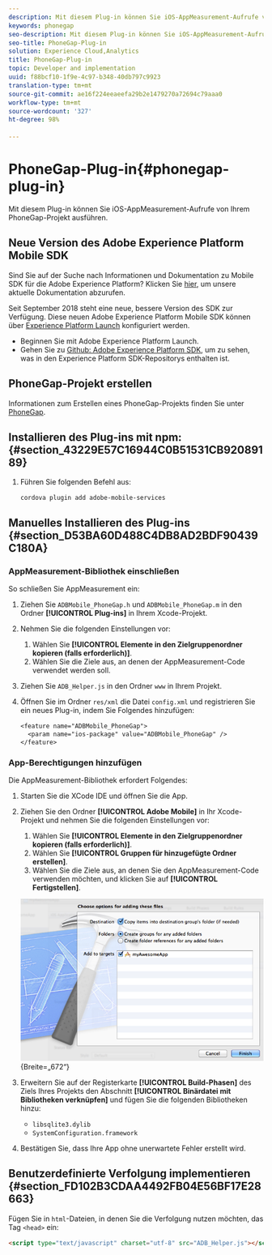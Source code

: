 ```yaml
---
description: Mit diesem Plug-in können Sie iOS-AppMeasurement-Aufrufe von Ihrem PhoneGap-Projekt ausführen.
keywords: phonegap
seo-description: Mit diesem Plug-in können Sie iOS-AppMeasurement-Aufrufe von Ihrem PhoneGap-Projekt ausführen.
seo-title: PhoneGap-Plug-in
solution: Experience Cloud,Analytics
title: PhoneGap-Plug-in
topic: Developer and implementation
uuid: f88bcf10-1f9e-4c97-b348-40db797c9923
translation-type: tm+mt
source-git-commit: ae16f224eeaeefa29b2e1479270a72694c79aaa0
workflow-type: tm+mt
source-wordcount: '327'
ht-degree: 98%

---
```



# PhoneGap-Plug-in{#phonegap-plug-in}

Mit diesem Plug-in können Sie iOS-AppMeasurement-Aufrufe von Ihrem PhoneGap-Projekt ausführen.

## Neue Version des Adobe Experience Platform Mobile SDK

Sind Sie auf der Suche nach Informationen und Dokumentation zu Mobile SDK für die Adobe Experience Platform? Klicken Sie [hier](https://aep-sdks.gitbook.io/docs/), um unsere aktuelle Dokumentation abzurufen.

Seit September 2018 steht eine neue, bessere Version des SDK zur Verfügung. Diese neuen Adobe Experience Platform Mobile SDK können über [Experience Platform Launch](https://www.adobe.com/de/experience-platform/launch.html) konfiguriert werden.

* Beginnen Sie mit Adobe Experience Platform Launch.
* Gehen Sie zu [Github: Adobe Experience Platform SDK](https://github.com/Adobe-Marketing-Cloud/acp-sdks), um zu sehen, was in den Experience Platform SDK-Repositorys enthalten ist.


## PhoneGap-Projekt erstellen

Informationen zum Erstellen eines PhoneGap-Projekts finden Sie unter [PhoneGap](https://helpx.adobe.com/de/experience-manager/6-4/mobile/using/phonegap.html).

## Installieren des Plug-ins mit npm: {#section_43229E57C16944C0B51531CB92089189}

1. Führen Sie folgenden Befehl aus:

   ```
   cordova plugin add adobe-mobile-services
   ```

## Manuelles Installieren des Plug-ins {#section_D53BA60D488C4DB8AD2BDF90439C180A}

### AppMeasurement-Bibliothek einschließen

So schließen Sie AppMeasurement ein:

1. Ziehen Sie `ADBMobile_PhoneGap.h` und `ADBMobile_PhoneGap.m` in den Ordner **[!UICONTROL Plug-ins]** in Ihrem Xcode-Projekt.
1. Nehmen Sie die folgenden Einstellungen vor:

   1. Wählen Sie **[!UICONTROL Elemente in den Zielgruppenordner kopieren (falls erforderlich)]**.
   1. Wählen Sie die Ziele aus, an denen der AppMeasurement-Code verwendet werden soll.

1. Ziehen Sie `ADB_Helper.js` in den Ordner `www` in Ihrem Projekt.
1. Öffnen Sie im Ordner `res/xml` die Datei `config.xml` und registrieren Sie ein neues Plug-in, indem Sie Folgendes hinzufügen:

   ```
   <feature name="ADBMobile_PhoneGap"> 
     <param name="ios-package" value="ADBMobile_PhoneGap" /> 
   </feature>
   ```

### App-Berechtigungen hinzufügen

Die AppMeasurement-Bibliothek erfordert Folgendes:

1. Starten Sie die XCode IDE und öffnen Sie die App.
1. Ziehen Sie den Ordner **[!UICONTROL Adobe Mobile]** in Ihr Xcode-Projekt und nehmen Sie die folgenden Einstellungen vor:

   1. Wählen Sie **[!UICONTROL Elemente in den Zielgruppenordner kopieren (falls erforderlich)]**.
   1. Wählen Sie **[!UICONTROL Gruppen für hinzugefügte Ordner erstellen]**.
   1. Wählen Sie die Ziele aus, an denen Sie den AppMeasurement-Code verwenden möchten, und klicken Sie auf **[!UICONTROL Fertigstellen]**.

   ![](assets/xcode-settings.png){Breite=„672“}

1. Erweitern Sie auf der Registerkarte **[!UICONTROL Build-Phasen]** des Ziels Ihres Projekts den Abschnitt **[!UICONTROL Binärdatei mit Bibliotheken verknüpfen]** und fügen Sie die folgenden Bibliotheken hinzu:

   * `libsqlite3.dylib`
   * `SystemConfiguration.framework`

1. Bestätigen Sie, dass Ihre App ohne unerwartete Fehler erstellt wird.

## Benutzerdefinierte Verfolgung implementieren {#section_FD102B3CDAA4492FB04E56BF17E28663}

Fügen Sie in `html`-Dateien, in denen Sie die Verfolgung nutzen möchten, das Tag `<head>` ein:

```html
<script type="text/javascript" charset="utf-8" src="ADB_Helper.js"></script>
```

